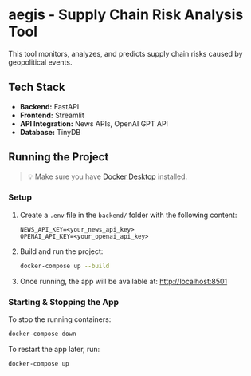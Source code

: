 # aegis - Supply Chain Risk Analysis Tool

This tool monitors, analyzes, and predicts supply chain risks caused by geopolitical events.

## Tech Stack
- **Backend:** FastAPI  
- **Frontend:** Streamlit  
- **API Integration:** News APIs, OpenAI GPT API  
- **Database:** TinyDB  

## Running the Project

> 💡 Make sure you have [Docker Desktop](https://www.docker.com/products/docker-desktop/) installed.

### Setup

1. Create a `.env` file in the `backend/` folder with the following content:
   ```env
   NEWS_API_KEY=<your_news_api_key>
   OPENAI_API_KEY=<your_openai_api_key>
   ```

2. Build and run the project:
   ```bash
   docker-compose up --build
   ```

3. Once running, the app will be available at:
   [http://localhost:8501](http://localhost:8501)

### Starting & Stopping the App

To stop the running containers:
```bash
docker-compose down
```

To restart the app later, run:
```bash
docker-compose up
```

